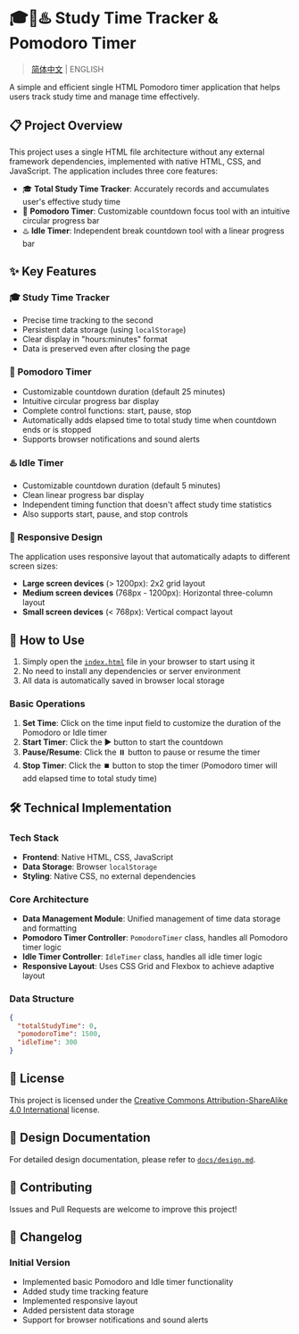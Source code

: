 # 🎓🍅♨️ Study Time Tracker & Pomodoro Timer

> [简体中文](README.md) | ENGLISH

A simple and efficient single HTML Pomodoro timer application that helps users track study time and manage time effectively.

## 📋 Project Overview

This project uses a single HTML file architecture without any external framework dependencies, implemented with native HTML, CSS, and JavaScript. The application includes three core features:

- 🎓 **Total Study Time Tracker**: Accurately records and accumulates user's effective study time
- 🍅 **Pomodoro Timer**: Customizable countdown focus tool with an intuitive circular progress bar
- ♨️ **Idle Timer**: Independent break countdown tool with a linear progress bar

## ✨ Key Features

### 🎓 Study Time Tracker

- Precise time tracking to the second
- Persistent data storage (using `localStorage`)
- Clear display in "hours:minutes" format
- Data is preserved even after closing the page

### 🍅 Pomodoro Timer

- Customizable countdown duration (default 25 minutes)
- Intuitive circular progress bar display
- Complete control functions: start, pause, stop
- Automatically adds elapsed time to total study time when countdown ends or is stopped
- Supports browser notifications and sound alerts

### ♨️ Idle Timer

- Customizable countdown duration (default 5 minutes)
- Clean linear progress bar display
- Independent timing function that doesn't affect study time statistics
- Also supports start, pause, and stop controls

### 📱 Responsive Design

The application uses responsive layout that automatically adapts to different screen sizes:

- **Large screen devices** (> 1200px): 2x2 grid layout
- **Medium screen devices** (768px - 1200px): Horizontal three-column layout
- **Small screen devices** (< 768px): Vertical compact layout

## 🚀 How to Use

1. Simply open the [`index.html`](index.html) file in your browser to start using it
2. No need to install any dependencies or server environment
3. All data is automatically saved in browser local storage

### Basic Operations

1. **Set Time**: Click on the time input field to customize the duration of the Pomodoro or Idle timer
2. **Start Timer**: Click the ▶️ button to start the countdown
3. **Pause/Resume**: Click the ⏸️ button to pause or resume the timer
4. **Stop Timer**: Click the ⏹️ button to stop the timer (Pomodoro timer will add elapsed time to total study time)

## 🛠️ Technical Implementation

### Tech Stack

- **Frontend**: Native HTML, CSS, JavaScript
- **Data Storage**: Browser `localStorage`
- **Styling**: Native CSS, no external dependencies

### Core Architecture

- **Data Management Module**: Unified management of time data storage and formatting
- **Pomodoro Timer Controller**: `PomodoroTimer` class, handles all Pomodoro timer logic
- **Idle Timer Controller**: `IdleTimer` class, handles all idle timer logic
- **Responsive Layout**: Uses CSS Grid and Flexbox to achieve adaptive layout

### Data Structure

```json
{
  "totalStudyTime": 0,
  "pomodoroTime": 1500,
  "idleTime": 300
}
```

## 📄 License

This project is licensed under the [Creative Commons Attribution-ShareAlike 4.0 International](LICENSE) license.

## 📖 Design Documentation

For detailed design documentation, please refer to [`docs/design.md`](docs/design.md).

## 🤝 Contributing

Issues and Pull Requests are welcome to improve this project!

## 📝 Changelog

### Initial Version

- Implemented basic Pomodoro and Idle timer functionality
- Added study time tracking feature
- Implemented responsive layout
- Added persistent data storage
- Support for browser notifications and sound alerts
